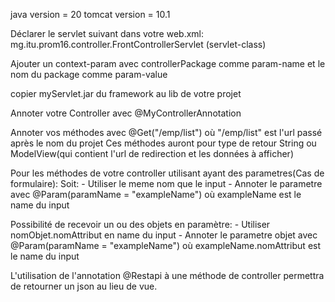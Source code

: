 java version = 20
tomcat version = 10.1

Déclarer le servlet suivant dans votre web.xml: mg.itu.prom16.controller.FrontControllerServlet (servlet-class)

Ajouter un context-param avec controllerPackage comme param-name et le nom du package comme param-value 

copier myServlet.jar du framework au lib de votre projet 

Annoter votre Controller avec @MyControllerAnnotation

Annoter vos méthodes avec @Get("/emp/list") où "/emp/list" est l'url passé après le nom du projet
Ces méthodes auront pour type de retour String ou ModelView(qui contient l'url de redirection et les données à afficher)

Pour les méthodes de votre controller utilisant ayant des parametres(Cas de formulaire):
Soit:
    - Utiliser le meme nom que le input
    - Annoter le parametre avec @Param(paramName = "exampleName") où exampleName est le name du input

Possibilité de recevoir un ou des objets en paramètre:
    - Utiliser nomObjet.nomAttribut en name du input
    - Annoter le parametre objet avec @Param(paramName = "exampleName") où exampleName.nomAttribut est le name du input

L'utilisation de l'annotation @Restapi à une méthode de controller permettra de retourner un json au lieu de vue. 